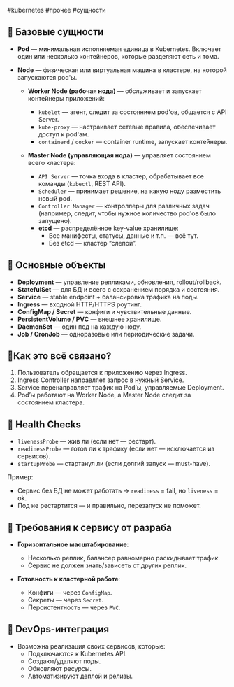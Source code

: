 #kubernetes #прочее #сущности
## 🔹 Базовые сущности
- **Pod** — минимальная исполняемая единица в Kubernetes. Включает один или несколько контейнеров, которые разделяют сеть и тома.
- **Node** — физическая или виртуальная машина в кластере, на которой запускаются pod'ы.

  - **Worker Node (рабочая нода)** — обслуживает и запускает контейнеры приложений:
    - `kubelet` — агент, следит за состоянием pod'ов, общается с API Server.
    - `kube-proxy` — настраивает сетевые правила, обеспечивает доступ к pod'ам.
    - `containerd` / `docker` — container runtime, запускает контейнеры.

  - **Master Node (управляющая нода)** — управляет состоянием всего кластера:
    - `API Server` — точка входа в кластер, обрабатывает все команды (`kubectl`, REST API).
    - `Scheduler` — принимает решение, на какую ноду разместить новый pod.
    - `Controller Manager` — контроллеры для различных задач (например, следит, чтобы нужное количество pod'ов было запущено).
    - **etcd** — распределённое key-value хранилище:
      - Все манифесты, статусы, данные и т.п. — всё тут.
      - Без etcd — кластер “слепой”.

## 🔹 Основные объекты
- **Deployment** — управление репликами, обновления, rollout/rollback.
- **StatefulSet** — для БД и всего с сохранением порядка и состояния.
- **Service** — stable endpoint + балансировка трафика на поды.
- **Ingress** — входной HTTP/HTTPS роутинг.
- **ConfigMap / Secret** — конфиги и чувствительные данные.
- **PersistentVolume / PVC** — внешнее хранилище.
- **DaemonSet** — один под на каждую ноду.
- **Job / CronJob** — одноразовые или периодические задачи.

## 🔹Как это всё связано? 
1. Пользователь обращается к приложению через Ingress. 
2. Ingress Controller направляет запрос в нужный Service. 
3. Service перенаправляет трафик на Pod’ы, управляемые Deployment. 
4. Pod’ы работают на Worker Node, а Master Node следит за состоянием кластера.

## 🔹 Health Checks
- `livenessProbe` — жив ли (если нет — рестарт).
- `readinessProbe` — готов ли к трафику (если нет — исключается из сервисов).
- `startupProbe` — стартанул ли (если долгий запуск — must-have).

Пример:
- Сервис без БД не может работать → `readiness` = fail, но `liveness` = ok.
- Под не рестартится — и правильно, перезапуск не поможет.

## 🔹 Требования к сервису от разраба
- **Горизонтальное масштабирование**:
  - Несколько реплик, балансер равномерно раскидывает трафик.
  - Сервис не должен знать/зависеть от других реплик.

- **Готовность к кластерной работе**:
  - Конфиги — через `ConfigMap`.
  - Секреты — через `Secret`.
  - Персистентность — через `PVC`.

## 🔹 DevOps-интеграция
- Возможна реализация своих сервисов, которые:
  - Подключаются к Kubernetes API.
  - Создают/удаляют поды.
  - Обновляют ресурсы.
  - Автоматизируют деплой и релизы.
